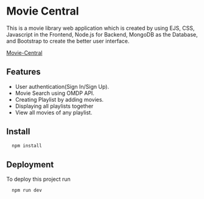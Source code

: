 
# Movie Central

This is a movie library web application which is created by using EJS, CSS, Javascript in the Frontend, Node.js for Backend, MongoDB as the Database, and Bootstrap to create the better user interface.

[Movie-Central](https://movie-list-app-wf0y.onrender.com)

## Features

- User authentication(Sign In/Sign Up).
- Movie Search using OMDP API.
- Creating Playlist by adding movies.
- Displaying all playlists together
- View all movies of any playlist.


## Install

```bash
  npm install
```

## Deployment

To deploy this project run

```bash
  npm run dev
```

